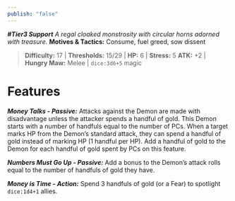 ```yaml
---
publish: "false"
---
```

***#Tier3 Support***
*A regal cloaked monstrosity with circular horns adorned with treasure.*
**Motives & Tactics:** Consume, fuel greed, sow dissent

> **Difficulty:** 17 | **Thresholds:** 15/29 | **HP:** 6 | **Stress:** 5
> **ATK:** +2 | **Hungry Maw:** Melee | `dice:3d6+5` magic

# Features

***Money Talks - Passive:*** Attacks against the Demon are made with disadvantage unless the attacker spends a handful of gold. This Demon starts with a number of handfuls equal to the number of PCs. When a target marks HP from the Demon’s standard attack, they can spend a handful of gold instead of marking HP (1 handful per HP). Add a handful of gold to the Demon for each handful of gold spent by PCs on this feature.

***Numbers Must Go Up - Passive:*** Add a bonus to the Demon’s attack rolls equal to the number of handfuls of gold they have.

***Money is Time - Action:*** Spend 3 handfuls of gold (or a Fear) to spotlight `dice:1d4+1` allies.
